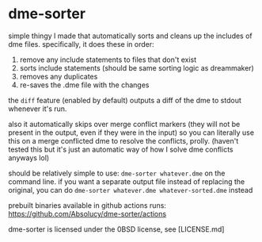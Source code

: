 # dme-sorter

simple thingy I made that automatically sorts and cleans up the includes of dme files.
specifically, it does these in order:
1. remove any include statements to files that don't exist
2. sorts include statements (should be same sorting logic as dreammaker)
3. removes any duplicates
4. re-saves the .dme file with the changes

the `diff` feature (enabled by default) outputs a diff of the dme to stdout whenever it's run.

also it automatically skips over merge conflict markers (they will not be present in the output, even if they were in the input) so you can literally use this on a merge conflicted dme to resolve the conflicts, prolly. (haven't tested this but it's just an automatic way of how I solve dme conflicts anyways lol)

should be relatively simple to use:
`dme-sorter whatever.dme` on the command line.
if you want a separate output file instead of replacing the original, you can do `dme-sorter whatever.dme whatever-sorted.dme` instead

prebuilt binaries available in github actions runs: https://github.com/Absolucy/dme-sorter/actions

dme-sorter is licensed under the 0BSD license, see [LICENSE.md]
